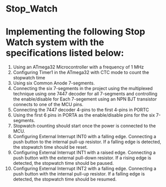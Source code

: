 # Stop_Watch
# Implementing the following Stop Watch system with the specifications listed below:
1. Using an ATmega32 Microcontroller with a frequency of 1 MHz
2. Configuring Timer1 in the ATmega32 with CTC mode to count the stopwatch time
3. Using six Common Anode 7-segments.
4. Connecting the six 7-segments in the project using the multiplexed technique using one 7447 decoder for all 7-segments and controlling the enable/disable for 
Each 7-segement using an NPN BJT transistor connects to one of the MCU pins.
5. Connecting the 7447 decoder 4-pins to the first 4-pins in PORTC
6. Using the first 6 pins in PORTA as the enable/disable pins for the six 7-segments.
7. Stopwatch counting should start once the power is connected to the MCU.
8. Configuring External Interrupt INT0 with a falling edge. Connecting a push button to the 
internal pull-up resistor. If a falling edge is detected, the stopwatch time should be
reset.
9. Configuring External Interrupt INT1 with a raised edge. Connecting a push button with the 
external pull-down resistor. If a rising edge is detected, the stopwatch time should be
paused.
10. Configuring External Interrupt INT2 with a falling edge. Connecting a push button with the 
internal pull-up resistor. If a falling edge is detected, the stopwatch time should be
resumed.
